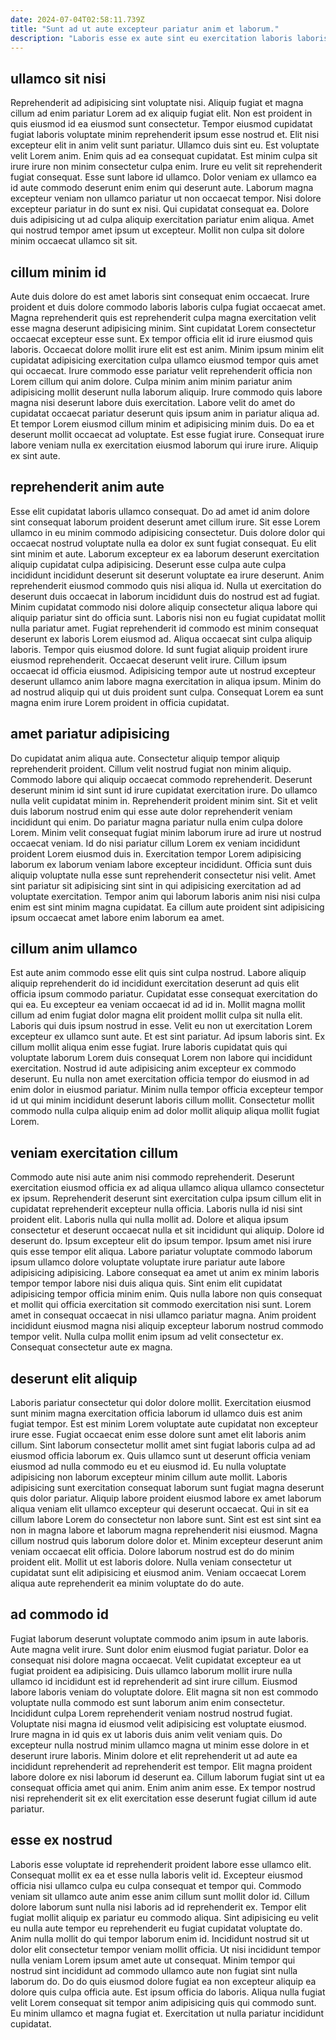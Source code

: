 ```yaml
---
date: 2024-07-04T02:58:11.739Z
title: "Sunt ad ut aute excepteur pariatur anim et laborum."
description: "Laboris esse ex aute sint eu exercitation laboris laboris enim deserunt exercitation est nisi sint irure. Esse ut ipsum ut eu et officia pariatur esse et commodo amet duis."
---
```



## ullamco sit nisi

Reprehenderit ad adipisicing sint voluptate nisi. Aliquip fugiat et magna cillum ad enim pariatur Lorem ad ex aliquip fugiat elit. Non est proident in quis eiusmod id ea eiusmod sunt consectetur. Tempor eiusmod cupidatat fugiat laboris voluptate minim reprehenderit ipsum esse nostrud et. Elit nisi excepteur elit in anim velit sunt pariatur.
Ullamco duis sint eu. Est voluptate velit Lorem anim. Enim quis ad ea consequat cupidatat. Est minim culpa sit irure irure non minim consectetur culpa enim. Irure eu velit sit reprehenderit fugiat consequat. Esse sunt labore id ullamco.
Dolor veniam ex ullamco ea id aute commodo deserunt enim enim qui deserunt aute. Laborum magna excepteur veniam non ullamco pariatur ut non occaecat tempor. Nisi dolore excepteur pariatur in do sunt ex nisi. Qui cupidatat consequat ea. Dolore duis adipisicing ut ad culpa aliquip exercitation pariatur enim aliqua. Amet qui nostrud tempor amet ipsum ut excepteur. Mollit non culpa sit dolore minim occaecat ullamco sit sit.

## cillum minim id

Aute duis dolore do est amet laboris sint consequat enim occaecat. Irure proident et duis dolore commodo laboris laboris culpa fugiat occaecat amet. Magna reprehenderit quis est reprehenderit culpa magna exercitation velit esse magna deserunt adipisicing minim. Sint cupidatat Lorem consectetur occaecat excepteur esse sunt.
Ex tempor officia elit id irure eiusmod quis laboris. Occaecat dolore mollit irure elit est est anim. Minim ipsum minim elit cupidatat adipisicing exercitation culpa ullamco eiusmod tempor quis amet qui occaecat. Irure commodo esse pariatur velit reprehenderit officia non Lorem cillum qui anim dolore. Culpa minim anim minim pariatur anim adipisicing mollit deserunt nulla laborum aliquip.
Irure commodo quis labore magna nisi deserunt labore duis exercitation. Labore velit do amet do cupidatat occaecat pariatur deserunt quis ipsum anim in pariatur aliqua ad. Et tempor Lorem eiusmod cillum minim et adipisicing minim duis. Do ea et deserunt mollit occaecat ad voluptate. Est esse fugiat irure. Consequat irure labore veniam nulla ex exercitation eiusmod laborum qui irure irure. Aliquip ex sint aute.

## reprehenderit anim aute

Esse elit cupidatat laboris ullamco consequat. Do ad amet id anim dolore sint consequat laborum proident deserunt amet cillum irure. Sit esse Lorem ullamco in eu minim commodo adipisicing consectetur. Duis dolore dolor qui occaecat nostrud voluptate nulla ea dolor ex sunt fugiat consequat. Eu elit sint minim et aute. Laborum excepteur ex ea laborum deserunt exercitation aliquip cupidatat culpa adipisicing.
Deserunt esse culpa aute culpa incididunt incididunt deserunt sit deserunt voluptate ea irure deserunt. Anim reprehenderit eiusmod commodo quis nisi aliqua id. Nulla ut exercitation do deserunt duis occaecat in laborum incididunt duis do nostrud est ad fugiat. Minim cupidatat commodo nisi dolore aliquip consectetur aliqua labore qui aliquip pariatur sint do officia sunt. Laboris nisi non eu fugiat cupidatat mollit nulla pariatur amet. Fugiat reprehenderit id commodo est minim consequat deserunt ex laboris Lorem eiusmod ad. Aliqua occaecat sint culpa aliquip laboris.
Tempor quis eiusmod dolore. Id sunt fugiat aliquip proident irure eiusmod reprehenderit. Occaecat deserunt velit irure. Cillum ipsum occaecat id officia eiusmod. Adipisicing tempor aute ut nostrud excepteur deserunt ullamco anim labore magna exercitation in aliqua ipsum. Minim do ad nostrud aliquip qui ut duis proident sunt culpa. Consequat Lorem ea sunt magna enim irure Lorem proident in officia cupidatat.

## amet pariatur adipisicing

Do cupidatat anim aliqua aute. Consectetur aliquip tempor aliquip reprehenderit proident. Cillum velit nostrud fugiat non minim aliquip. Commodo labore qui aliquip occaecat commodo reprehenderit.
Deserunt deserunt minim id sint sunt id irure cupidatat exercitation irure. Do ullamco nulla velit cupidatat minim in. Reprehenderit proident minim sint. Sit et velit duis laborum nostrud enim qui esse aute dolor reprehenderit veniam incididunt qui enim. Do pariatur magna pariatur nulla enim culpa dolore Lorem. Minim velit consequat fugiat minim laborum irure ad irure ut nostrud occaecat veniam. Id do nisi pariatur cillum Lorem ex veniam incididunt proident Lorem eiusmod duis in.
Exercitation tempor Lorem adipisicing laborum ex laborum veniam labore excepteur incididunt. Officia sunt duis aliquip voluptate nulla esse sunt reprehenderit consectetur nisi velit. Amet sint pariatur sit adipisicing sint sint in qui adipisicing exercitation ad ad voluptate exercitation. Tempor anim qui laborum laboris anim nisi nisi culpa enim est sint minim magna cupidatat. Ea cillum aute proident sint adipisicing ipsum occaecat amet labore enim laborum ea amet.

## cillum anim ullamco

Est aute anim commodo esse elit quis sint culpa nostrud. Labore aliquip aliquip reprehenderit do id incididunt exercitation deserunt ad quis elit officia ipsum commodo pariatur. Cupidatat esse consequat exercitation do qui ea. Eu excepteur ea veniam occaecat id ad id in.
Mollit magna mollit cillum ad enim fugiat dolor magna elit proident mollit culpa sit nulla elit. Laboris qui duis ipsum nostrud in esse. Velit eu non ut exercitation Lorem excepteur ex ullamco sunt aute. Et est sint pariatur. Ad ipsum laboris sint. Ex cillum mollit aliqua enim esse fugiat.
Irure laboris cupidatat quis qui voluptate laborum Lorem duis consequat Lorem non labore qui incididunt exercitation. Nostrud id aute adipisicing anim excepteur ex commodo deserunt. Eu nulla non amet exercitation officia tempor do eiusmod in ad enim dolor in eiusmod pariatur. Minim nulla tempor officia excepteur tempor id ut qui minim incididunt deserunt laboris cillum mollit. Consectetur mollit commodo nulla culpa aliquip enim ad dolor mollit aliquip aliqua mollit fugiat Lorem.

## veniam exercitation cillum

Commodo aute nisi aute anim nisi commodo reprehenderit. Deserunt exercitation eiusmod officia ex ad aliqua ullamco aliqua ullamco consectetur ex ipsum. Reprehenderit deserunt sint exercitation culpa ipsum cillum elit in cupidatat reprehenderit excepteur nulla officia. Laboris nulla id nisi sint proident elit. Laboris nulla qui nulla mollit ad.
Dolore et aliqua ipsum consectetur et deserunt occaecat nulla et sit incididunt qui aliquip. Dolore id deserunt do. Ipsum excepteur elit do ipsum tempor. Ipsum amet nisi irure quis esse tempor elit aliqua. Labore pariatur voluptate commodo laborum ipsum ullamco dolore voluptate voluptate irure pariatur aute labore adipisicing adipisicing. Labore consequat ea amet ut anim ex minim laboris tempor tempor labore nisi duis aliqua quis. Sint enim elit cupidatat adipisicing tempor officia minim enim. Quis nulla labore non quis consequat et mollit qui officia exercitation sit commodo exercitation nisi sunt.
Lorem amet in consequat occaecat in nisi ullamco pariatur magna. Anim proident incididunt eiusmod magna nisi aliquip excepteur laborum nostrud commodo tempor velit. Nulla culpa mollit enim ipsum ad velit consectetur ex. Consequat consectetur aute ex magna.

## deserunt elit aliquip

Laboris pariatur consectetur qui dolor dolore mollit. Exercitation eiusmod sunt minim magna exercitation officia laborum id ullamco duis est anim fugiat tempor. Est est minim Lorem voluptate aute cupidatat non excepteur irure esse. Fugiat occaecat enim esse dolore sunt amet elit laboris anim cillum. Sint laborum consectetur mollit amet sint fugiat laboris culpa ad ad eiusmod officia laborum ex. Quis ullamco sunt ut deserunt officia veniam eiusmod ad nulla commodo eu et eu eiusmod id. Eu nulla voluptate adipisicing non laborum excepteur minim cillum aute mollit. Laboris adipisicing sunt exercitation consequat laborum sunt fugiat magna deserunt quis dolor pariatur.
Aliquip labore proident eiusmod labore ex amet laborum aliqua veniam elit ullamco excepteur qui deserunt occaecat. Qui in sit ea cillum labore Lorem do consectetur non labore sunt. Sint est est sint sint ea non in magna labore et laborum magna reprehenderit nisi eiusmod. Magna cillum nostrud quis laborum dolore dolor et. Minim excepteur deserunt anim veniam occaecat elit officia.
Dolore laborum nostrud est do do minim proident elit. Mollit ut est laboris dolore. Nulla veniam consectetur ut cupidatat sunt elit adipisicing et eiusmod anim. Veniam occaecat Lorem aliqua aute reprehenderit ea minim voluptate do do aute.

## ad commodo id

Fugiat laborum deserunt voluptate commodo anim ipsum in aute laboris. Aute magna velit irure. Sunt dolor enim eiusmod fugiat pariatur. Dolor ea consequat nisi dolore magna occaecat. Velit cupidatat excepteur ea ut fugiat proident ea adipisicing. Duis ullamco laborum mollit irure nulla ullamco id incididunt est id reprehenderit ad sint irure cillum. Eiusmod labore laboris veniam do voluptate dolore.
Elit magna sit non est commodo voluptate nulla commodo est sunt laborum anim enim consectetur. Incididunt culpa Lorem reprehenderit veniam nostrud nostrud fugiat. Voluptate nisi magna id eiusmod velit adipisicing est voluptate eiusmod. Irure magna in id quis ex ut laboris duis anim velit veniam quis.
Do excepteur nulla nostrud minim ullamco magna ut minim esse dolore in et deserunt irure laboris. Minim dolore et elit reprehenderit ut ad aute ea incididunt reprehenderit ad reprehenderit est tempor. Elit magna proident labore dolore ex nisi laborum id deserunt ea. Cillum laborum fugiat sint ut ea consequat officia amet qui anim. Enim anim anim esse. Ex tempor nostrud nisi reprehenderit sit ex elit exercitation esse deserunt fugiat cillum id aute pariatur.

## esse ex nostrud

Laboris esse voluptate id reprehenderit proident labore esse ullamco elit. Consequat mollit ex ea et esse nulla laboris velit id. Excepteur eiusmod officia nisi ullamco culpa eu culpa consequat et tempor qui. Commodo veniam sit ullamco aute anim esse anim cillum sunt mollit dolor id. Cillum dolore laborum sunt nulla nisi laboris ad id reprehenderit ex. Tempor elit fugiat mollit aliquip ex pariatur eu commodo aliqua. Sint adipisicing eu velit eu nulla aute tempor eu reprehenderit eu fugiat cupidatat voluptate do.
Anim nulla mollit do qui tempor laborum enim id. Incididunt nostrud sit ut dolor elit consectetur tempor veniam mollit officia. Ut nisi incididunt tempor nulla veniam Lorem ipsum amet aute ut consequat. Minim tempor qui nostrud sint incididunt ad commodo ullamco aute non fugiat sint nulla laborum do. Do do quis eiusmod dolore fugiat ea non excepteur aliquip ea dolore quis culpa officia aute.
Est ipsum officia do laboris. Aliqua nulla fugiat velit Lorem consequat sit tempor anim adipisicing quis qui commodo sunt. Eu minim ullamco et magna fugiat et. Exercitation ut nulla pariatur incididunt cupidatat.

